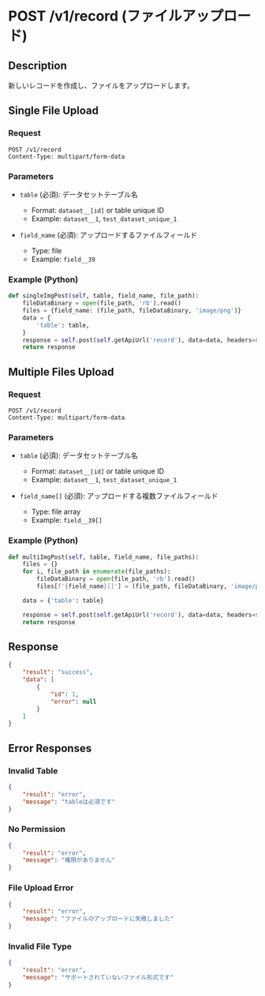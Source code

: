# POST /v1/record (ファイルアップロード)

## Description
新しいレコードを作成し、ファイルをアップロードします。

## Single File Upload

### Request
```
POST /v1/record
Content-Type: multipart/form-data
```

### Parameters
- `table` (必須): データセットテーブル名
  - Format: `dataset__[id]` or table unique ID
  - Example: `dataset__1`, `test_dataset_unique_1`

- `field_name` (必須): アップロードするファイルフィールド
  - Type: file
  - Example: `field__39`

### Example (Python)
```python
def singleImgPost(self, table, field_name, file_path):
    fileDataBinary = open(file_path, 'rb').read()
    files = {field_name: (file_path, fileDataBinary, 'image/png')}
    data = {
        'table': table,
    }
    response = self.post(self.getApiUrl('record'), data=data, headers=self.getHeader(), files=files)
    return response
```

## Multiple Files Upload

### Request
```
POST /v1/record
Content-Type: multipart/form-data
```

### Parameters
- `table` (必須): データセットテーブル名
  - Format: `dataset__[id]` or table unique ID
  - Example: `dataset__1`, `test_dataset_unique_1`

- `field_name[]` (必須): アップロードする複数ファイルフィールド
  - Type: file array
  - Example: `field__39[]`

### Example (Python)
```python
def multiImgPost(self, table, field_name, file_paths):
    files = {}
    for i, file_path in enumerate(file_paths):
        fileDataBinary = open(file_path, 'rb').read()
        files[f'{field_name}[]'] = (file_path, fileDataBinary, 'image/png')

    data = {'table': table}

    response = self.post(self.getApiUrl('record'), data=data, headers=self.getHeader(), files=files)
    return response
```

## Response
```json
{
    "result": "success",
    "data": [
        {
            "id": 1,
            "error": null
        }
    ]
}
```

## Error Responses

### Invalid Table
```json
{
    "result": "error",
    "message": "tableは必須です"
}
```

### No Permission
```json
{
    "result": "error",
    "message": "権限がありません"
}
```

### File Upload Error
```json
{
    "result": "error",
    "message": "ファイルのアップロードに失敗しました"
}
```

### Invalid File Type
```json
{
    "result": "error",
    "message": "サポートされていないファイル形式です"
}
